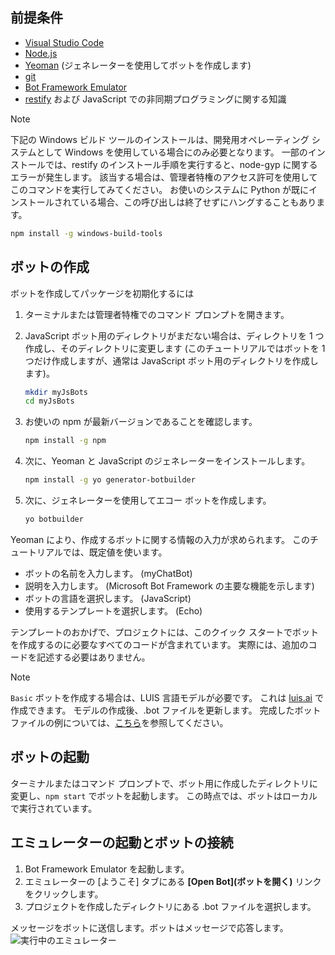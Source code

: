 ## <a name="prerequisites"></a>前提条件

- [Visual Studio Code](https://www.visualstudio.com/downloads)
- [Node.js](https://nodejs.org/)
- [Yeoman](http://yeoman.io/) (ジェネレーターを使用してボットを作成します)
- [git](https://git-scm.com/)
- [Bot Framework Emulator](https://github.com/Microsoft/BotFramework-Emulator)
- [restify](http://restify.com/) および JavaScript での非同期プログラミングに関する知識

> [!NOTE]
> 下記の Windows ビルド ツールのインストールは、開発用オペレーティング システムとして Windows を使用している場合にのみ必要となります。 一部のインストールでは、restify のインストール手順を実行すると、node-gyp に関するエラーが発生します。
> 該当する場合は、管理者特権のアクセス許可を使用してこのコマンドを実行してみてください。
> お使いのシステムに Python が既にインストールされている場合、この呼び出しは終了せずにハングすることもあります。
> ```bash
> npm install -g windows-build-tools
> ```

## <a name="create-a-bot"></a>ボットの作成

ボットを作成してパッケージを初期化するには

1. ターミナルまたは管理者特権でのコマンド プロンプトを開きます。
1. JavaScript ボット用のディレクトリがまだない場合は、ディレクトリを 1 つ作成し、そのディレクトリに変更します  (このチュートリアルではボットを 1 つだけ作成しますが、通常は JavaScript ボット用のディレクトリを作成します)。

   ```bash
   mkdir myJsBots
   cd myJsBots
   ```

1. お使いの npm が最新バージョンであることを確認します。

   ```bash
   npm install -g npm
   ```

1. 次に、Yeoman と JavaScript のジェネレーターをインストールします。

   ```bash
   npm install -g yo generator-botbuilder
   ```

1. 次に、ジェネレーターを使用してエコー ボットを作成します。

   ```bash
   yo botbuilder
   ```

Yeoman により、作成するボットに関する情報の入力が求められます。 このチュートリアルでは、既定値を使います。

- ボットの名前を入力します。 (myChatBot)
- 説明を入力します。 (Microsoft Bot Framework の主要な機能を示します)
- ボットの言語を選択します。 (JavaScript)
- 使用するテンプレートを選択します。 (Echo)

テンプレートのおかげで、プロジェクトには、このクイック スタートでボットを作成するのに必要なすべてのコードが含まれています。 実際には、追加のコードを記述する必要はありません。

> [!NOTE]
> `Basic` ボットを作成する場合は、LUIS 言語モデルが必要です。 これは [luis.ai](https://www.luis.ai) で作成できます。 モデルの作成後、.bot ファイルを更新します。 完成したボット ファイルの例については、[こちら](../v4sdk/bot-builder-service-file.md)を参照してください。

## <a name="start-your-bot"></a>ボットの起動

ターミナルまたはコマンド プロンプトで、ボット用に作成したディレクトリに変更し、`npm start` でボットを起動します。 この時点では、ボットはローカルで実行されています。

## <a name="start-the-emulator-and-connect-your-bot"></a>エミュレーターの起動とボットの接続

1. Bot Framework Emulator を起動します。
2. エミュレーターの [ようこそ] タブにある **[Open Bot]\(ボットを開く\)** リンクをクリックします。
3. プロジェクトを作成したディレクトリにある .bot ファイルを選択します。

メッセージをボットに送信します。ボットはメッセージで応答します。
![実行中のエミュレーター](../media/emulator-v4/js-quickstart.png)
